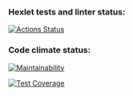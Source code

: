 ### Hexlet tests and linter status:

[![Actions Status](https://github.com/cheenchok/frontend-project-46/actions/workflows/hexlet-check.yml/badge.svg)](https://github.com/cheenchok/frontend-project-46/actions)

### Code climate status:

[![Maintainability](https://api.codeclimate.com/v1/badges/4a69051dc5fce535f0b8/maintainability)](https://codeclimate.com/github/cheenchok/frontend-project-46/maintainability)

[![Test Coverage](https://api.codeclimate.com/v1/badges/4a69051dc5fce535f0b8/test_coverage)](https://codeclimate.com/github/cheenchok/frontend-project-46/test_coverage)
